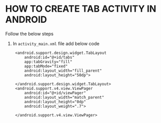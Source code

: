# HOW TO CREATE TAB ACTIVITY IN ANDROID

Follow the below steps

1) In `activity_main.xml` file add below code


    <LinearLayout xmlns:android="http://schemas.android.com/apk/res/android"
        xmlns:tools="http://schemas.android.com/tools"
        android:orientation="vertical"
        android:id="@+id/activity_main"
        android:layout_width="match_parent"
        android:layout_height="match_parent"
        android:paddingBottom="@dimen/activity_vertical_margin"
        android:paddingLeft="@dimen/activity_horizontal_margin"
        android:paddingRight="@dimen/activity_horizontal_margin"
        android:paddingTop="@dimen/activity_vertical_margin"
        xmlns:app="http://schemas.android.com/apk/lib/com.app.chasebank"
        tools:context="in.gauriinfotech.tabdemo.MainActivity">

        <android.support.design.widget.TabLayout
            android:id="@+id/tabs"
            app:tabGravity="fill"
            app:tabMode="fixed"
            android:layout_width="fill_parent"
            android:layout_height="50dp">

        </android.support.design.widget.TabLayout>
        <android.support.v4.view.ViewPager
            android:id="@+id/viewPager"
            android:layout_width="match_parent"
            android:layout_height="0dp"
            android:layout_weight=".7">

        </android.support.v4.view.ViewPager>

    </LinearLayout>

